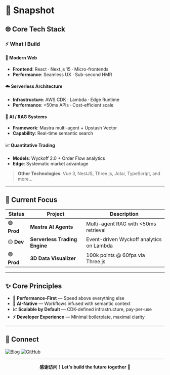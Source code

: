 # 📌 Snapshot

## 🌐 Core Tech Stack

### ⚡ What I Build

#### 🚀 Modern Web
- **Frontend**: React · Next.js 15 · Micro-frontends
- **Performance**: Seamless UX · Sub-second HMR

#### ☁️ Serverless Architecture
- **Infrastructure**: AWS CDK · Lambda · Edge Runtime
- **Performance**: <50ms APIs · Cost-efficient scale

#### 🤖 AI / RAG Systems
- **Framework**: Mastra multi-agent + Upstash Vector
- **Capability**: Real-time semantic search

#### 📈 Quantitative Trading
- **Models**: Wyckoff 2.0 + Order Flow analytics
- **Edge**: Systematic market advantage

> **Other Technologies**: Vue 3, NestJS, Three.js, Jotai, TypeScript, and more...

---

## 🚧 Current Focus

| Status | Project | Description |
|--------|---------|-------------|
| 🟢 **Prod** | **Mastra AI Agents** | Multi-agent RAG with <50ms retrieval |
| 🟡 **Dev** | **Serverless Trading Engine** | Event-driven Wyckoff analytics on Lambda |
| 🟢 **Prod** | **3D Data Visualizer** | 100k points @ 60fps via Three.js |

---

## ✨ Core Principles

- **🚀 Performance-First** — Speed above everything else
- **🤖 AI-Native** — Workflows infused with semantic context  
- **📈 Scalable by Default** — CDK-defined infrastructure, pay-per-use
- **⚡ Developer Experience** — Minimal boilerplate, maximal clarity

---

## 🔗 Connect

[![Blog](https://img.shields.io/badge/Blog-maomaocong.com-blue?style=for-the-badge&logo=rss)](https://blog.maomaocong.com/)
[![GitHub](https://img.shields.io/badge/GitHub-lfhwnqe-black?style=for-the-badge&logo=github)](https://github.com/lfhwnqe)

---

<div align="center">

**感谢访问！Let's build the future together** 🚀

</div>
